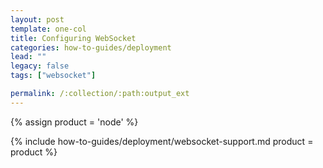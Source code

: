 ```yaml
---
layout: post
template: one-col
title: Configuring WebSocket
categories: how-to-guides/deployment
lead: ""
legacy: false
tags: ["websocket"]

permalink: /:collection/:path:output_ext
---
```


{% assign product = 'node' %}

{% include how-to-guides/deployment/websocket-support.md product = product %}
